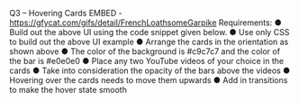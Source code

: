 Q3 – Hovering Cards
EMBED - https://gfycat.com/gifs/detail/FrenchLoathsomeGarpike
Requirements:
● Build out the above UI using the code snippet given below.
● Use only CSS to build out the above UI example
● Arrange the cards in the orientation as shown above
● The color of the background is #c9c7c7 and the color of the bar is #e0e0e0
● Place any two YouTube videos of your choice in the cards
● Take into consideration the opacity of the bars above the videos
● Hovering over the cards needs to move them upwards
● Add in transitions to make the hover state smooth
<html>
<body>
<div class="content">
<div class="card-two">
<div class="card-two-bar"></div>
</div>
<div class="card-one">
<div class="card-one-bar"></div>
</div>
</div>
</body>
</html>
